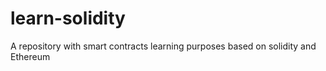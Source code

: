 # learn-solidity
A repository with smart contracts learning purposes based on solidity and Ethereum 
